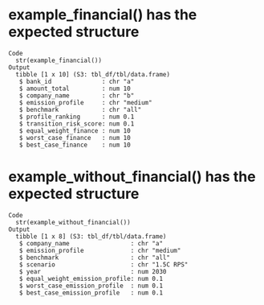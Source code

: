 # example_financial() has the expected structure

    Code
      str(example_financial())
    Output
      tibble [1 x 10] (S3: tbl_df/tbl/data.frame)
       $ bank_id              : chr "a"
       $ amount_total         : num 10
       $ company_name         : chr "b"
       $ emission_profile     : chr "medium"
       $ benchmark            : chr "all"
       $ profile_ranking      : num 0.1
       $ transition_risk_score: num 0.1
       $ equal_weight_finance : num 10
       $ worst_case_finance   : num 10
       $ best_case_finance    : num 10

# example_without_financial() has the expected structure

    Code
      str(example_without_financial())
    Output
      tibble [1 x 8] (S3: tbl_df/tbl/data.frame)
       $ company_name                 : chr "a"
       $ emission_profile             : chr "medium"
       $ benchmark                    : chr "all"
       $ scenario                     : chr "1.5C RPS"
       $ year                         : num 2030
       $ equal_weight_emission_profile: num 0.1
       $ worst_case_emission_profile  : num 0.1
       $ best_case_emission_profile   : num 0.1

